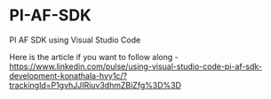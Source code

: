 # PI-AF-SDK
PI AF SDK using Visual Studio Code

Here is the article if you want to follow along - https://www.linkedin.com/pulse/using-visual-studio-code-pi-af-sdk-development-konathala-hvy1c/?trackingId=P1gvhJJIRiuv3dhmZBiZfg%3D%3D
